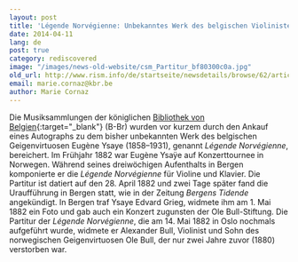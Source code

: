 ```yaml
---
layout: post
title: 'Légende Norvégienne: Unbekanntes Werk des belgischen Violinisten und Komponisten Eugène Ysaÿe in der königlichen Bibliothek von Belgien'
date: 2014-04-11
lang: de
post: true
category: rediscovered
image: "/images/news-old-website/csm_Partitur_bf80300c0a.jpg"
old_url: http://www.rism.info/de/startseite/newsdetails/browse/62/article/64/legende-norvegienne-unknown-work-by-the-belgian-violinist-and-composer-eugene-ysaye-at-the-roya.html
email: marie.cornaz@kbr.be
author: Marie Cornaz
---
```



Die Musiksammlungen der königlichen [Bibliothek von Belgien](http://www.kbr.be/){:target="_blank"} (B-Br) wurden vor kurzem durch den Ankauf eines Autographs zu dem bisher unbekannten Werk des belgischen Geigenvirtuosen Eugène Ysaye (1858–1931), genannt _Légende Norvégienne_, bereichert. Im Frühjahr 1882 war Eugène Ysaÿe auf Konzerttournee in Norwegen. Während seines dreiwöchigen Aufenthalts in Bergen komponierte er die _Légende Norvégienne_ für Violine und Klavier. Die Partitur ist datiert auf den 28. April 1882 und zwei Tage später fand die Uraufführung in Bergen statt, wie in der Zeitung _Bergens Tidende_ angekündigt. In Bergen traf Ysaye Edvard Grieg, widmete ihm am 1. Mai 1882 ein Foto und gab auch ein Konzert zugunsten der Ole Bull-Stiftung. Die Partitur der _Légende Norvégienne_, die am 14. Mai 1882 in Oslo nochmals aufgeführt wurde, widmete er Alexander Bull, Violinist und Sohn des norwegischen Geigenvirtuosen Ole Bull, der nur zwei Jahre zuvor (1880) verstorben war.

<script type="text/javascript">var switchTo5x=true;</script><script type="text/javascript" src="http://w.sharethis.com/button/buttons.js"></script><script type="text/javascript">stLight.options({publisher: "9b601438-1ce1-49d8-bfd7-9cff5df54c17", doNotHash: false, doNotCopy: false, hashAddressBar: false});</script>